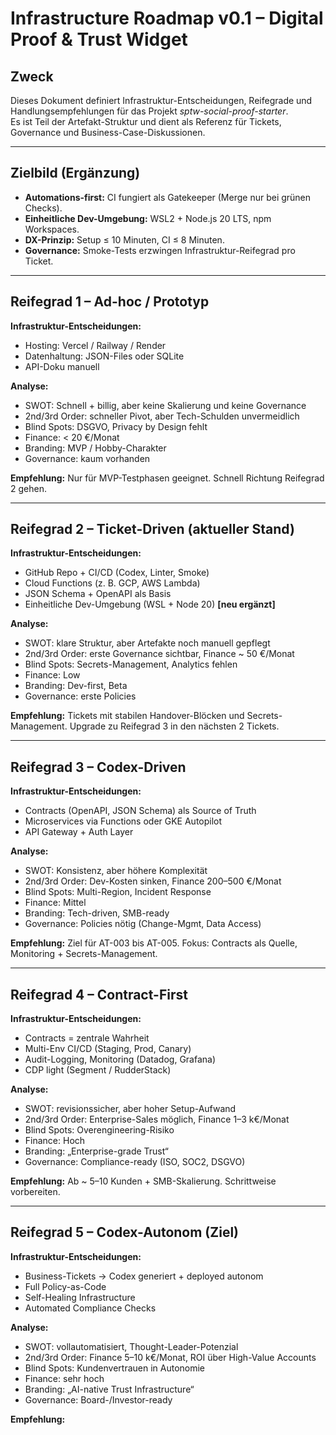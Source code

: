 # Infrastructure Roadmap v0.1 – Digital Proof & Trust Widget

## Zweck

Dieses Dokument definiert Infrastruktur-Entscheidungen, Reifegrade und
Handlungsempfehlungen für das Projekt *sptw-social-proof-starter*.  
Es ist Teil der Artefakt-Struktur und dient als Referenz für Tickets, Governance
und Business-Case-Diskussionen.

---

## Zielbild (Ergänzung)

- **Automations-first:** CI fungiert als Gatekeeper (Merge nur bei grünen
  Checks).
- **Einheitliche Dev-Umgebung:** WSL2 + Node.js 20 LTS, npm Workspaces.
- **DX-Prinzip:** Setup ≤ 10 Minuten, CI ≤ 8 Minuten.
- **Governance:** Smoke-Tests erzwingen Infrastruktur-Reifegrad pro Ticket.

---

## Reifegrad 1 – Ad-hoc / Prototyp

**Infrastruktur-Entscheidungen:**

- Hosting: Vercel / Railway / Render
- Datenhaltung: JSON-Files oder SQLite
- API-Doku manuell

**Analyse:**

- SWOT: Schnell + billig, aber keine Skalierung und keine Governance
- 2nd/3rd Order: schneller Pivot, aber Tech-Schulden unvermeidlich
- Blind Spots: DSGVO, Privacy by Design fehlt
- Finance: < 20 €/Monat
- Branding: MVP / Hobby-Charakter
- Governance: kaum vorhanden

**Empfehlung:** Nur für MVP-Testphasen geeignet. Schnell Richtung Reifegrad 2
gehen.

---

## Reifegrad 2 – Ticket-Driven (aktueller Stand)

**Infrastruktur-Entscheidungen:**

- GitHub Repo + CI/CD (Codex, Linter, Smoke)
- Cloud Functions (z. B. GCP, AWS Lambda)
- JSON Schema + OpenAPI als Basis
- Einheitliche Dev-Umgebung (WSL + Node 20) **[neu ergänzt]**

**Analyse:**

- SWOT: klare Struktur, aber Artefakte noch manuell gepflegt
- 2nd/3rd Order: erste Governance sichtbar, Finance ~ 50 €/Monat
- Blind Spots: Secrets-Management, Analytics fehlen
- Finance: Low
- Branding: Dev-first, Beta
- Governance: erste Policies

**Empfehlung:** Tickets mit stabilen Handover-Blöcken und Secrets-Management.
Upgrade zu Reifegrad 3 in den nächsten 2 Tickets.

---

## Reifegrad 3 – Codex-Driven

**Infrastruktur-Entscheidungen:**

- Contracts (OpenAPI, JSON Schema) als Source of Truth
- Microservices via Functions oder GKE Autopilot
- API Gateway + Auth Layer

**Analyse:**

- SWOT: Konsistenz, aber höhere Komplexität
- 2nd/3rd Order: Dev-Kosten sinken, Finance 200–500 €/Monat
- Blind Spots: Multi-Region, Incident Response
- Finance: Mittel
- Branding: Tech-driven, SMB-ready
- Governance: Policies nötig (Change-Mgmt, Data Access)

**Empfehlung:** Ziel für AT-003 bis AT-005. Fokus: Contracts als Quelle,
Monitoring + Secrets-Management.

---

## Reifegrad 4 – Contract-First

**Infrastruktur-Entscheidungen:**

- Contracts = zentrale Wahrheit
- Multi-Env CI/CD (Staging, Prod, Canary)
- Audit-Logging, Monitoring (Datadog, Grafana)
- CDP light (Segment / RudderStack)

**Analyse:**

- SWOT: revisionssicher, aber hoher Setup-Aufwand
- 2nd/3rd Order: Enterprise-Sales möglich, Finance 1–3 k€/Monat
- Blind Spots: Overengineering-Risiko
- Finance: Hoch
- Branding: „Enterprise-grade Trust“
- Governance: Compliance-ready (ISO, SOC2, DSGVO)

**Empfehlung:** Ab ~ 5–10 Kunden + SMB-Skalierung. Schrittweise vorbereiten.

---

## Reifegrad 5 – Codex-Autonom (Ziel)

**Infrastruktur-Entscheidungen:**

- Business-Tickets → Codex generiert + deployed autonom
- Full Policy-as-Code
- Self-Healing Infrastructure
- Automated Compliance Checks

**Analyse:**

- SWOT: vollautomatisiert, Thought-Leader-Potenzial
- 2nd/3rd Order: Finance 5–10 k€/Monat, ROI über High-Value Accounts
- Blind Spots: Kundenvertrauen in Autonomie
- Finance: sehr hoch
- Branding: „AI-native Trust Infrastructure“
- Governance: Board-/Investor-ready

**Empfehlung:**
